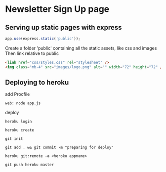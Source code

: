 # Newsletter Sign Up page

## Serving up static pages with express

```js
app.use(express.static('public'));
```

Create a folder 'public' containing all the static assets, like css and images
Then link relative to public

```html
<link href="css/styles.css" rel="stylesheet" />
<img class="mb-4" src="images/logo.png" alt="" width="72" height="72" />
```

## Deploying to heroku

add Procfile

```procfile
web: node app.js
```

deploy

```commandline
heroku login

heroku create

git init

git add . && git commit -m "preparing for deploy"

heroku git:remote -a <heroku appname>

git push heroku master
```
